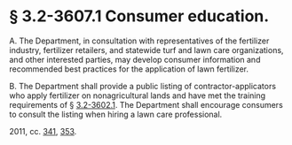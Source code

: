 # § 3.2-3607.1 Consumer education.

<p>A. The Department, in consultation with representatives of the fertilizer industry, fertilizer retailers, and statewide turf and lawn care organizations, and other interested parties, may develop consumer information and recommended best practices for the application of lawn fertilizer.</p><p>B. The Department shall provide a public listing of contractor-applicators who apply fertilizer on nonagricultural lands and have met the training requirements of § <a href='http://law.lis.virginia.gov/vacode/3.2-3602.1/'>3.2-3602.1</a>. The Department shall encourage consumers to consult the listing when hiring a lawn care professional.</p><p>2011, cc. <a href='http://lis.virginia.gov/cgi-bin/legp604.exe?111+ful+CHAP0341'>341</a>, <a href='http://lis.virginia.gov/cgi-bin/legp604.exe?111+ful+CHAP0353'>353</a>.</p>